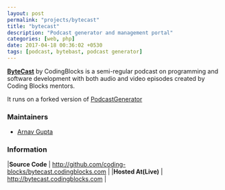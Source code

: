 ```yaml
---
layout: post
permalink: "projects/bytecast"
title: "bytecast"
description: "Podcast generator and management portal"
categories: [web, php]
date: 2017-04-18 00:36:02 +0530
tags: [podcast, bytebast, podcast generator]
---
```


**[ByteCast](https://bytecast.codingblocks.com)** by CodingBlocks is a semi-regular
podcast on programming and software development with both audio and
video episodes created by Coding Blocks mentors.

It runs on a forked version of [PodcastGenerator](http://www.podcastgenerator.net/)


### Maintainers

 - [Arnav Gupta](http://github.com/championswimmer)


### Information

|**Source Code** | <http://github.com/coding-blocks/bytecast.codingblocks.com> |
|**Hosted At(Live)** | <http://bytecast.codingblocks.com> |
